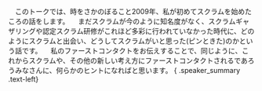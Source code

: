　このトークでは、時をさかのぼること2009年、私が初めてスクラムを始めたころの話をします。
　まだスクラムが今のように知名度がなく、スクラムギャザリングや認定スクラム研修がこれほど多彩に行われていなかった時代に、どのようにスクラムと出会い、どうしてスクラムがいと思った(ピンときた)のかという話です。
　私のファーストコンタクトをお伝えすることで、同じように、これからスクラムや、その他の新しい考え方にファーストコンタクトされるであろうみなさんに、何らかのヒントになればと思います。
{ .speaker_summary .text-left}
